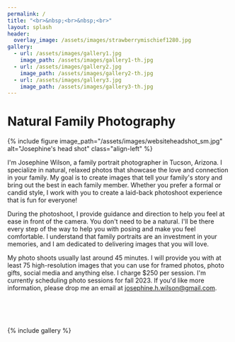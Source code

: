 ```yaml
---
permalink: /
title: "<br>&nbsp;<br>&nbsp;<br>"
layout: splash
header:
  overlay_image: /assets/images/strawberrymischief1280.jpg
gallery:
  - url: /assets/images/gallery1.jpg
    image_path: /assets/images/gallery1-th.jpg
  - url: /assets/images/gallery2.jpg
    image_path: /assets/images/gallery2-th.jpg
  - url: /assets/images/gallery3.jpg
    image_path: /assets/images/gallery3-th.jpg
---
```


<h1>Natural Family Photography</h1>

<div width="70%">
{% include figure image_path="/assets/images/websiteheadshot_sm.jpg" alt="Josephine's head shot" class="align-left" %}

I'm Josephine Wilson, a family portrait photographer in Tucson, Arizona. I specialize in natural, relaxed photos that showcase the love and connection in your family. My goal is to create images that tell your family's story and bring out the best in each family member. Whether you prefer a formal or candid style, I work with you to create a laid-back photoshoot experience that is fun for everyone!

During the photoshoot, I provide guidance and direction to help you feel at ease in front of the camera. You don't need to be a natural. I'll be there every step of the way to help you with posing and make you feel comfortable. I understand that family portraits are an investment in your memories, and I am dedicated to delivering images that you will love.

My photo shoots usually last around 45 minutes. I will provide you with at least 75 high-resolution images that you can use for framed photos, photo gifts, social media and anything else. I charge $250 per session. I'm currently scheduling photo sessions for fall 2023. If you'd like more information, please drop me an email at josephine.h.wilson@gmail.com.

</div>
<br>
<br>
<br>

{% include gallery %}
